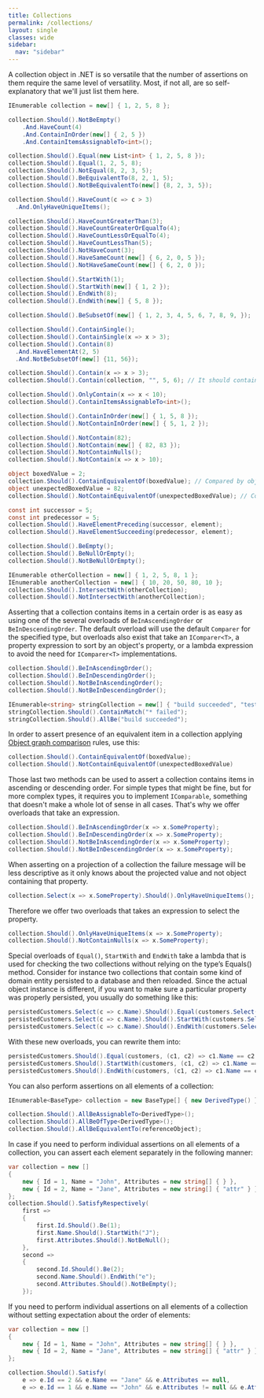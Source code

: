 ```yaml
---
title: Collections
permalink: /collections/
layout: single
classes: wide
sidebar:
  nav: "sidebar"
---
```


A collection object in .NET is so versatile that the number of assertions on them require the same level of versatility.
Most, if not all, are so self-explanatory that we'll just list them here.

```csharp
IEnumerable collection = new[] { 1, 2, 5, 8 };

collection.Should().NotBeEmpty()
    .And.HaveCount(4)
    .And.ContainInOrder(new[] { 2, 5 })
    .And.ContainItemsAssignableTo<int>();

collection.Should().Equal(new List<int> { 1, 2, 5, 8 });
collection.Should().Equal(1, 2, 5, 8);
collection.Should().NotEqual(8, 2, 3, 5);
collection.Should().BeEquivalentTo(8, 2, 1, 5);
collection.Should().NotBeEquivalentTo(new[] {8, 2, 3, 5});

collection.Should().HaveCount(c => c > 3)
  .And.OnlyHaveUniqueItems();

collection.Should().HaveCountGreaterThan(3);
collection.Should().HaveCountGreaterOrEqualTo(4);
collection.Should().HaveCountLessOrEqualTo(4);
collection.Should().HaveCountLessThan(5);
collection.Should().NotHaveCount(3);
collection.Should().HaveSameCount(new[] { 6, 2, 0, 5 });
collection.Should().NotHaveSameCount(new[] { 6, 2, 0 });

collection.Should().StartWith(1);
collection.Should().StartWith(new[] { 1, 2 });
collection.Should().EndWith(8);
collection.Should().EndWith(new[] { 5, 8 });

collection.Should().BeSubsetOf(new[] { 1, 2, 3, 4, 5, 6, 7, 8, 9, });

collection.Should().ContainSingle();
collection.Should().ContainSingle(x => x > 3);
collection.Should().Contain(8)
  .And.HaveElementAt(2, 5)
  .And.NotBeSubsetOf(new[] {11, 56});

collection.Should().Contain(x => x > 3);
collection.Should().Contain(collection, "", 5, 6); // It should contain the original items, plus 5 and 6.

collection.Should().OnlyContain(x => x < 10);
collection.Should().ContainItemsAssignableTo<int>();

collection.Should().ContainInOrder(new[] { 1, 5, 8 });
collection.Should().NotContainInOrder(new[] { 5, 1, 2 });

collection.Should().NotContain(82);
collection.Should().NotContain(new[] { 82, 83 });
collection.Should().NotContainNulls();
collection.Should().NotContain(x => x > 10);

object boxedValue = 2;
collection.Should().ContainEquivalentOf(boxedValue); // Compared by object equivalence
object unexpectedBoxedValue = 82;
collection.Should().NotContainEquivalentOf(unexpectedBoxedValue); // Compared by object equivalence

const int successor = 5;
const int predecessor = 5;
collection.Should().HaveElementPreceding(successor, element);
collection.Should().HaveElementSucceeding(predecessor, element);

collection.Should().BeEmpty();
collection.Should().BeNullOrEmpty();
collection.Should().NotBeNullOrEmpty();

IEnumerable otherCollection = new[] { 1, 2, 5, 8, 1 };
IEnumerable anotherCollection = new[] { 10, 20, 50, 80, 10 };
collection.Should().IntersectWith(otherCollection);
collection.Should().NotIntersectWith(anotherCollection);
```

Asserting that a collection contains items in a certain order is as easy as using one of the several overloads of `BeInAscendingOrder` or `BeInDescendingOrder`. The default overload will use the default `Comparer` for the specified type, but overloads also exist that take an `IComparer<T>`, a property expression to sort by an object's property, or a lambda expression to avoid the need for `IComparer<T>` implementations.

```csharp
collection.Should().BeInAscendingOrder();
collection.Should().BeInDescendingOrder();
collection.Should().NotBeInAscendingOrder();
collection.Should().NotBeInDescendingOrder();

IEnumerable<string> stringCollection = new[] { "build succeeded", "test failed" };
stringCollection.Should().ContainMatch("* failed");
stringCollection.Should().AllBe("build succeeded");
```

In order to assert presence of an equivalent item in a collection applying [Object graph comparison](objectgraphs.md) rules, use this:

```csharp
collection.Should().ContainEquivalentOf(boxedValue);
collection.Should().NotContainEquivalentOf(unexpectedBoxedValue)
```

Those last two methods can be used to assert a collection contains items in ascending or descending order.
For simple types that might be fine, but for more complex types, it requires you to implement `IComparable`, something that doesn't make a whole lot of sense in all cases.
That's why we offer overloads that take an expression.

```csharp
collection.Should().BeInAscendingOrder(x => x.SomeProperty);
collection.Should().BeInDescendingOrder(x => x.SomeProperty);
collection.Should().NotBeInAscendingOrder(x => x.SomeProperty);
collection.Should().NotBeInDescendingOrder(x => x.SomeProperty);
```

When asserting on a projection of a collection the failure message will be less descriptive as it only knows about the projected value and not object containing that property.
```csharp
collection.Select(x => x.SomeProperty).Should().OnlyHaveUniqueItems();
```

Therefore we offer two overloads that takes an expression to select the property.
```csharp
collection.Should().OnlyHaveUniqueItems(x => x.SomeProperty);
collection.Should().NotContainNulls(x => x.SomeProperty);
```

Special overloads of `Equal()`, `StartWith` and `EndWith` take a lambda that is used for checking the two collections without relying on the type’s Equals() method.
Consider for instance two collections that contain some kind of domain entity persisted to a database and then reloaded.
Since the actual object instance is different, if you want to make sure a particular property was properly persisted, you usually do something like this:

```csharp
persistedCustomers.Select(c => c.Name).Should().Equal(customers.Select(c => c.Name);
persistedCustomers.Select(c => c.Name).Should().StartWith(customers.Select(c => c.Name);
persistedCustomers.Select(c => c.Name).Should().EndWith(customers.Select(c => c.Name);
```

With these new overloads, you can rewrite them into:

```csharp
persistedCustomers.Should().Equal(customers, (c1, c2) => c1.Name == c2.Name);
persistedCustomers.Should().StartWith(customers, (c1, c2) => c1.Name == c2.Name);
persistedCustomers.Should().EndWith(customers, (c1, c2) => c1.Name == c2.Name);
```

You can also perform assertions on all elements of a collection:
```csharp
IEnumerable<BaseType> collection = new BaseType[] { new DerivedType() };

collection.Should().AllBeAssignableTo<DerivedType>();
collection.Should().AllBeOfType<DerivedType>();
collection.Should().AllBeEquivalentTo(referenceObject);
```

In case if you need to perform individual assertions on all elements of a collection, you can assert each element separately in the following manner:
```csharp
var collection = new []
{
    new { Id = 1, Name = "John", Attributes = new string[] { } },
    new { Id = 2, Name = "Jane", Attributes = new string[] { "attr" } }
};
collection.Should().SatisfyRespectively(
    first =>
    {
        first.Id.Should().Be(1);
        first.Name.Should().StartWith("J");
        first.Attributes.Should().NotBeNull();
    },
    second =>
    {
        second.Id.Should().Be(2);
        second.Name.Should().EndWith("e");
        second.Attributes.Should().NotBeEmpty();
    });
```

If you need to perform individual assertions on all elements of a collection without setting expectation about the order of elements:
```csharp
var collection = new []
{
    new { Id = 1, Name = "John", Attributes = new string[] { } },
    new { Id = 2, Name = "Jane", Attributes = new string[] { "attr" } }
};

collection.Should().Satisfy(
    e => e.Id == 2 && e.Name == "Jane" && e.Attributes == null,
    e => e.Id == 1 && e.Name == "John" && e.Attributes != null && e.Attributes.Length > 0);
```
